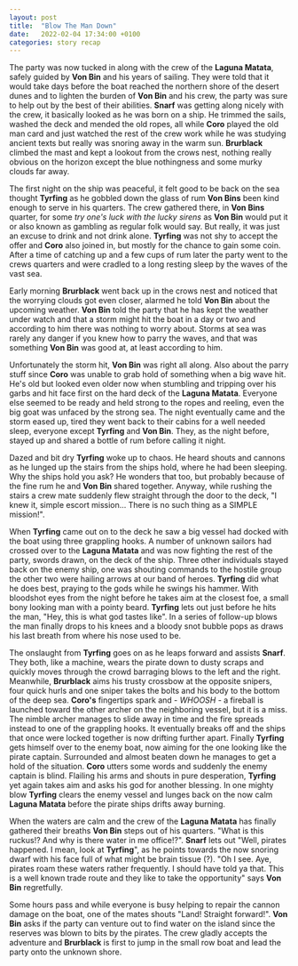 ```yaml
---
layout: post
title:  "Blow The Man Down"
date:   2022-02-04 17:34:00 +0100
categories: story recap
---
```

The party was now tucked in along with the crew of the **Laguna Matata**, safely guided by **Von Bin** and his years of sailing. They were told that it would take days before the boat reached the northern shore of the desert dunes and to lighten the burden of **Von Bin** and his crew, the party was sure to help out by the best of their abilities. **Snarf** was getting along nicely with the crew, it basically looked as he was born on a ship. He trimmed the sails, washed the deck and mended the old ropes, all while **Coro** played the old man card and just watched the rest of the crew work while he was studying ancient texts but really was snoring away in the warm sun. **Brurblack** climbed the mast and kept a lookout from the crows nest, nothing really obvious on the horizon except the blue nothingness and some murky clouds far away. 

The first night on the ship was peaceful, it felt good to be back on the sea thought **Tyrfing** as he gobbled down the glass of rum **Von Bins** been kind enough to serve in his quarters. The crew gathered there, in **Von Bins** quarter, for some *try one's luck with the lucky sirens* as **Von Bin** would put it or also known as gambling as regular folk would say. But really, it was just an excuse to drink and not drink alone. **Tyrfing** was not shy to accept the offer and **Coro** also joined in, but mostly for the chance to gain some coin. After a time of catching up and a few cups of rum later the party went to the crews quarters and were cradled to a long resting sleep by the waves of the vast sea.

Early morning **Brurblack** went back up in the crows nest and noticed that the worrying clouds got even closer, alarmed he told **Von Bin** about the upcoming weather. **Von Bin** told the party that he has kept the weather under watch and that a storm might hit the boat in a day or two and according to him there was nothing to worry about. Storms at sea was rarely any danger if you knew how to parry the waves, and that was something **Von Bin** was good at, at least according to him.

Unfortunately the storm hit, **Von Bin** was right all along. Also about the parry stuff since **Coro** was unable to grab hold of something when a big wave hit. He's old but looked even older now when stumbling and tripping over his garbs and hit face first on the hard deck of the **Laguna Matata**. Everyone else seemed to be ready and held strong to the ropes and reeling, even the big goat was unfaced by the strong sea. The night eventually came and the storm eased up, tired they went back to their cabins for a well needed sleep, everyone except **Tyrfing** and **Von Bin**. They, as the night before, stayed up and shared a bottle of rum before calling it night.

Dazed and bit dry **Tyrfing** woke up to chaos. He heard shouts and cannons as he lunged up the stairs from the ships hold, where he had been sleeping. Why the ships hold you ask? He wonders that too, but probably because of the fine rum he and **Von Bin** shared together. Anyway, while rushing the stairs a crew mate suddenly flew straight through the door to the deck, "I knew it, simple escort mission... There is no such thing as a SIMPLE mission!".

When **Tyrfing** came out on to the deck he saw a big vessel had docked with the boat using three grappling hooks. A number of unknown sailors had crossed over to the **Laguna Matata** and was now fighting the rest of the party, swords drawn, on the deck of the ship. Three other individuals stayed back on the enemy ship, one was shouting commands to the hostile group the other two were hailing arrows at our band of heroes. **Tyrfing** did what he does best, praying to the gods while he swings his hammer. With bloodshot eyes from the night before he takes aim at the closest foe, a small bony looking man with a pointy beard. **Tyrfing** lets out just before he hits the man, "Hey, this is what god tastes like". In a series of follow-up blows the man finally drops to his knees and a bloody snot bubble pops as draws his last breath from where his nose used to be.

The onslaught from **Tyrfing** goes on as he leaps forward and assists **Snarf**. They both, like a machine, wears the pirate down to dusty scraps and quickly moves through the crowd barraging blows to the left and the right. Meanwhile, **Brurblack** aims his trusty crossbow at the opposite snipers, four quick hurls and one sniper takes the bolts and his body to the bottom of the deep sea. **Coro's** fingertips spark and - *WHOOSH* - a fireball is launched toward the other archer on the neighboring vessel, but it is a miss. The nimble archer manages to slide away in time and the fire spreads instead to one of the grappling hooks. It eventually breaks off and the ships that once were locked together is now drifting further apart. Finally **Tyrfing** gets himself over to the enemy boat, now aiming for the one looking like the pirate captain. Surrounded and almost beaten down he manages to get a hold of the situation. **Coro** utters some words and suddenly the enemy captain is blind. Flailing his arms and shouts in pure desperation, **Tyrfing** yet again takes aim and asks his god for another blessing. In one mighty blow **Tyrfing** clears the enemy vessel and lunges back on the now calm **Laguna Matata** before the pirate ships drifts away burning.

When the waters are calm and the crew of the **Laguna Matata** has finally gathered their breaths **Von Bin** steps out of his quarters. "What is this ruckus!? And why is there water in me office!?". **Snarf** lets out "Well, pirates happened. I mean, look at **Tyrfing**", as he points towards the now snoring dwarf with his face full of what might be brain tissue (?). "Oh I see. Aye, pirates roam these waters rather frequently. I should have told ya that. This is a well known trade route and they like to take the opportunity" says **Von Bin** regretfully.

Some hours pass and while everyone is busy helping to repair the cannon damage on the boat, one of the mates shouts "Land! Straight forward!". **Von Bin** asks if the party can venture out to find water on the island since the reserves was blown to bits by the pirates. The crew gladly accepts the adventure and **Brurblack** is first to jump in the small row boat and lead the party onto the unknown shore.

